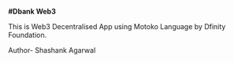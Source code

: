 <strong>#Dbank Web3</strong>

This is Web3 Decentralised App using Motoko Language by Dfinity Foundation.

Author- Shashank Agarwal
